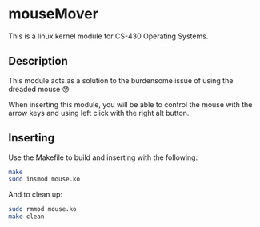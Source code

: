 # mouseMover

This is a linux kernel module for CS-430 Operating Systems.

## Description

This module acts as a solution to the burdensome issue of using the dreaded mouse :cold_sweat:

When inserting this module, you will be able to control the mouse with the arrow keys and using left click with the right alt button.


## Inserting

Use the Makefile to build and inserting with the following:

```bash
make
sudo insmod mouse.ko
```

And to clean up:

```bash
sudo rmmod mouse.ko
make clean
```
